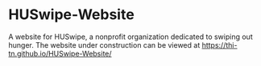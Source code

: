 # HUSwipe-Website
A website for HUSwipe, a nonprofit organization dedicated to swiping out hunger.
The website under construction can be viewed at https://thi-tn.github.io/HUSwipe-Website/
